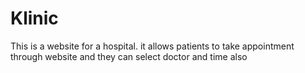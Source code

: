 # Klinic
 This is a website for a hospital. it allows patients to take appointment through website and they can select doctor and time also
